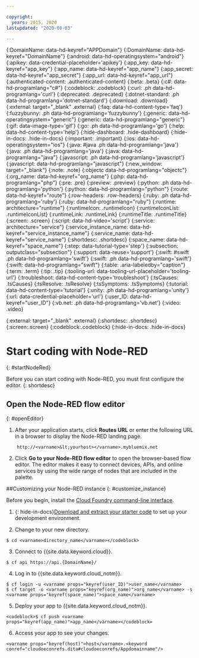 ```yaml
---

copyright:
  years: 2015, 2020
lastupdated: "2020-08-03"

---
```




{:DomainName: data-hd-keyref="APPDomain"}
{:DomainName: data-hd-keyref="DomainName"}
{:android: data-hd-operatingsystem="android"}
{:apikey: data-credential-placeholder='apikey'}
{:app_key: data-hd-keyref="app_key"}
{:app_name: data-hd-keyref="app_name"}
{:app_secret: data-hd-keyref="app_secret"}
{:app_url: data-hd-keyref="app_url"}
{:authenticated-content: .authenticated-content}
{:beta: .beta}
{:c#: data-hd-programlang="c#"}
{:codeblock: .codeblock}
{:curl: .ph data-hd-programlang='curl'}
{:deprecated: .deprecated}
{:dotnet-standard: .ph data-hd-programlang='dotnet-standard'}
{:download: .download}
{:external: target="_blank" .external}
{:faq: data-hd-content-type='faq'}
{:fuzzybunny: .ph data-hd-programlang='fuzzybunny'}
{:generic: data-hd-operatingsystem="generic"}
{:generic: data-hd-programlang="generic"}
{:gif: data-image-type='gif'}
{:go: .ph data-hd-programlang='go'}
{:help: data-hd-content-type='help'}
{:hide-dashboard: .hide-dashboard}
{:hide-in-docs: .hide-in-docs}
{:important: .important}
{:ios: data-hd-operatingsystem="ios"}
{:java: #java .ph data-hd-programlang='java'}
{:java: .ph data-hd-programlang='java'}
{:java: data-hd-programlang="java"}
{:javascript: .ph data-hd-programlang='javascript'}
{:javascript: data-hd-programlang="javascript"}
{:new_window: target="_blank"}
{:note: .note}
{:objectc data-hd-programlang="objectc"}
{:org_name: data-hd-keyref="org_name"}
{:php: data-hd-programlang="php"}
{:pre: .pre}
{:preview: .preview}
{:python: .ph data-hd-programlang='python'}
{:python: data-hd-programlang="python"}
{:route: data-hd-keyref="route"}
{:row-headers: .row-headers}
{:ruby: .ph data-hd-programlang='ruby'}
{:ruby: data-hd-programlang="ruby"}
{:runtime: architecture="runtime"}
{:runtimeIcon: .runtimeIcon}
{:runtimeIconList: .runtimeIconList}
{:runtimeLink: .runtimeLink}
{:runtimeTitle: .runtimeTitle}
{:screen: .screen}
{:script: data-hd-video='script'}
{:service: architecture="service"}
{:service_instance_name: data-hd-keyref="service_instance_name"}
{:service_name: data-hd-keyref="service_name"}
{:shortdesc: .shortdesc}
{:space_name: data-hd-keyref="space_name"}
{:step: data-tutorial-type='step'}
{:subsection: outputclass="subsection"}
{:support: data-reuse='support'}
{:swift: #swift .ph data-hd-programlang='swift'}
{:swift: .ph data-hd-programlang='swift'}
{:swift: data-hd-programlang="swift"}
{:table: .aria-labeledby="caption"}
{:term: .term}
{:tip: .tip}
{:tooling-url: data-tooling-url-placeholder='tooling-url'}
{:troubleshoot: data-hd-content-type='troubleshoot'}
{:tsCauses: .tsCauses}
{:tsResolve: .tsResolve}
{:tsSymptoms: .tsSymptoms}
{:tutorial: data-hd-content-type='tutorial'}
{:unity: .ph data-hd-programlang='unity'}
{:url: data-credential-placeholder='url'}
{:user_ID: data-hd-keyref="user_ID"}
{:vb.net: .ph data-hd-programlang='vb.net'}
{:video: .video}

{:external: target="_blank" .external}
{:shortdesc: .shortdesc}
{:screen:.screen}
{:codeblock:.codeblock}
{:hide-in-docs: .hide-in-docs}

# Start coding with Node-RED
{: #startNodeRed}

<!-- This file is reused in the CF Public subcollection. -->

Before you can start coding with Node-RED, you must first configure the editor.
{: shortdesc}

## Open the Node-RED flow editor
{: #openEditor}

1. After your application starts, click **Routes URL** or enter the following URL in a browser to display the Node-RED landing page.
```
    http://<varname>&lt;yourhost></varname>.mybluemix.net
```
2. Click **Go to your Node-RED flow editor** to open the browser-based flow editor. The editor makes it easy to connect devices, APIs, and online services by using the wide range of nodes that are included in the palette.

##Customizing your Node-RED instance
{: #customize_instance}

Before you begin, install the [Cloud Foundry command-line interface](https://github.com/cloudfoundry/cli/releases).

1. {: hide-in-docs}[Download and extract your starter code](http://bluemix.net) to set up your development environment.

2. Change to your new directory.
```
$ cd <varname>directory_name</varname></codeblock>
```
3. Connect to {{site.data.keyword.cloud}}.
```
$ cf api https://api.{DomainName}/
```
4. Log in to {{site.data.keyword.cloud_notm}}.
```
$ cf login -u <varname props="keyref(user_ID)">user_name</varname>
$ cf target -o <varname props="keyref(org_name)">org_name</varname> -s <varname props="keyref(space_name)">space_name</varname>
```
5. Deploy your app to {{site.data.keyword.cloud_notm}}.
```
<codeblock>$ cf push <varname props="keyref(app_name)">app_name</varname></codeblock>
```
6. Access your app to see your changes.
```
<varname props="keyref(host)">host</varname>.<keyword conref="cloudoeconrefs.dita#cloudoeconrefs/Appdomainname"/>
```

